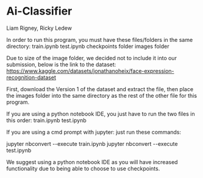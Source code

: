 # Ai-Classifier

Liam Rigney, Ricky Ledew

In order to run this program, you must have these files/folders in the same directory:
train.ipynb
test.ipynb
checkpoints folder
images folder

Due to size of the image folder, we decided not to include it into our submission, below is the link to the dataset:
https://www.kaggle.com/datasets/jonathanoheix/face-expression-recognition-dataset

First, download the Version 1 of the dataset and extract the file, then place the images folder into the same directory
as the rest of the other file for this program.


If you are using a python notebook IDE, you just have to run the two files in this order:
train.ipynb
test.ipynb

If you are using a cmd prompt with jupyter:
just run these commands:

jupyter nbconvert --execute train.ipynb
jupyter nbconvert --execute test.ipynb

We suggest using a python notebook IDE as you will have increased functionality due to being able to choose to use checkpoints.
